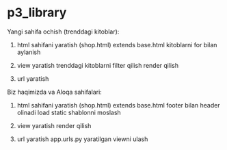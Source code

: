 # p3_library


Yangi sahifa ochish (trenddagi kitoblar):
1. html sahifani yaratish (shop.html)
    extends base.html
    kitoblarni for bilan aylanish

2. view yaratish
    trenddagi kitoblarni filter qilish
    render qilish

3. url yaratish



Biz haqimizda va Aloqa sahifalari:
1. html sahifani yaratish (shop.html)
    extends base.html
    footer bilan header olinadi
    load static
    shablonni moslash

2. view yaratish
    render qilish

3. url yaratish
    app.urls.py
    yaratilgan viewni ulash
